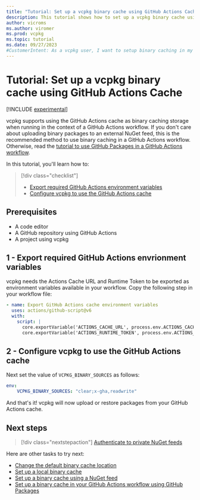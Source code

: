 ```yaml
---
title: "Tutorial: Set up a vcpkg binary cache using GitHub Actions Cache"
description: This tutorial shows how to set up a vcpkg binary cache using a NuGet feed hosted using GitHub Actions Cache
author: vicroms
ms.author: viromer
ms.prod: vcpkg
ms.topic: tutorial
ms.date: 09/27/2023
#CustomerIntent: As a vcpkg user, I want to setup binary caching in my GitHub Actions workflow using GitHub Packages as the binary cache storage
---
```

# Tutorial: Set up a vcpkg binary cache using GitHub Actions Cache

[!INCLUDE [experimental](../../includes/experimental.md)]

vcpkg supports using the GitHub Actions cache as binary caching storage when running in the context of
a GitHub Actions workflow. If you don't care about uploading binary packages to an external NuGet
feed, this is the recommended method to use binary caching in a GitHub Actions workflow. Otherwise,
read the [tutorial to use GitHub Packages in a GitHub Actions
workflow](binary-caching-github-packages.md).

In this tutorial, you'll learn how to:

> [!div class="checklist"]
>
> * [Export required GitHub Actions environment variables](#1---export-required-github-actions-envrionment-variables)
> * [Configure vcpkg to use the GitHub Actions
>   cache](#2---configure-vcpkg-to-use-the-github-actions-cache)

## Prerequisites

* A code editor
* A GitHub repository using GitHub Actions
* A project using vcpkg

## 1 - Export required GitHub Actions envrionment variables

vcpkg needs the Actions Cache URL and Runtime Token to be exported as environment variables
available in your workflow. Copy the following step in your workflow file:

```YAML
- name: Export GitHub Actions cache environment variables
  uses: actions/github-script@v6
  with:
    script: |
      core.exportVariable('ACTIONS_CACHE_URL', process.env.ACTIONS_CACHE_URL || '');
      core.exportVariable('ACTIONS_RUNTIME_TOKEN', process.env.ACTIONS_RUNTIME_TOKEN || '');
```

## 2 - Configure vcpkg to use the GitHub Actions cache

Next set the value of `VCPKG_BINARY_SOURCES` as follows:

```YAML
env: 
    VCPKG_BINARY_SOURCES: "clear;x-gha,readwrite"
```

And that's it! vcpkg will now upload or restore packages from your GitHub Actions cache.

## Next steps

> [!div class="nextstepaction"]
> [Authenticate to private NuGet feeds](../users/binarycaching.md#nuget-credentials)

Here are other tasks to try next:

* [Change the default binary cache location](binary-caching-default.md)
* [Set up a local binary cache](binary-caching-local.md)
* [Set up a binary cache using a NuGet feed](binary-caching-nuget.md)
* [Set up a binary cache in your GitHub Actions workflow using GitHub Packages](binary-caching-github-packages.md)
